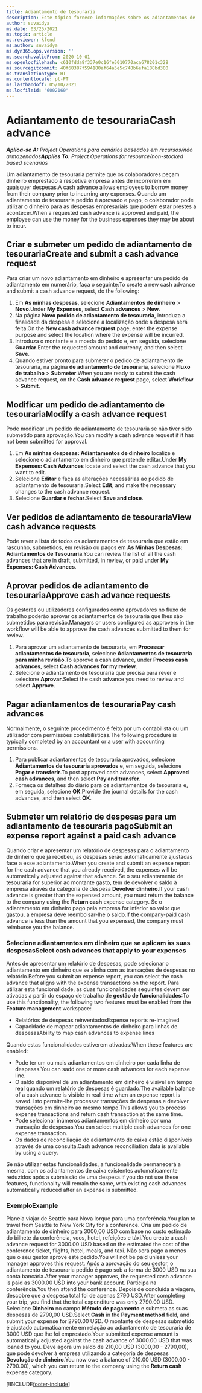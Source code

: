 ```yaml
---
title: Adiantamento de tesouraria
description: Este tópico fornece informações sobre os adiantamentos de tesouraria.
author: suvaidya
ms.date: 03/25/2021
ms.topic: article
ms.reviewer: kfend
ms.author: suvaidya
ms.dyn365.ops.version: ''
ms.search.validFrom: 2020-10-01
ms.openlocfilehash: c610fdda8f337e0c16fe5010770aca678201c328
ms.sourcegitcommit: 40f68387f594180af64a5e5c748b6efa188bd300
ms.translationtype: HT
ms.contentlocale: pt-PT
ms.lasthandoff: 05/10/2021
ms.locfileid: "6002160"
---
```

# <a name="cash-advance"></a><span data-ttu-id="7ec65-103">Adiantamento de tesouraria</span><span class="sxs-lookup"><span data-stu-id="7ec65-103">Cash advance</span></span>

<span data-ttu-id="7ec65-104">_**Aplica-se A:** Project Operations para cenários baseados em recursos/não armazenados_</span><span class="sxs-lookup"><span data-stu-id="7ec65-104">_**Applies To:** Project Operations for resource/non-stocked based scenarios_</span></span>

<span data-ttu-id="7ec65-105">Um adiantamento de tesouraria permite que os colaboradores peçam dinheiro emprestado à respetiva empresa antes de incorrerem em quaisquer despesas.</span><span class="sxs-lookup"><span data-stu-id="7ec65-105">A cash advance allows employees to borrow money from their company prior to incurring any expenses.</span></span> <span data-ttu-id="7ec65-106">Quando um adiantamento de tesouraria pedido é aprovado e pago, o colaborador pode utilizar o dinheiro para as despesas empresariais que podem estar prestes a acontecer.</span><span class="sxs-lookup"><span data-stu-id="7ec65-106">When a requested cash advance is approved and paid, the employee can use the money for the business expenses they may be about to incur.</span></span> 

## <a name="create-and-submit-a-cash-advance-request"></a><span data-ttu-id="7ec65-107">Criar e submeter um pedido de adiantamento de tesouraria</span><span class="sxs-lookup"><span data-stu-id="7ec65-107">Create and submit a cash advance request</span></span>
<span data-ttu-id="7ec65-108">Para criar um novo adiantamento em dinheiro e apresentar um pedido de adiantamento em numerário, faça o seguinte:</span><span class="sxs-lookup"><span data-stu-id="7ec65-108">To create a new cash advance and submit a cash advance request, do the following:</span></span> 

1. <span data-ttu-id="7ec65-109">Em **As minhas despesas**, selecione **Adiantamentos de dinheiro** > **Novo**.</span><span class="sxs-lookup"><span data-stu-id="7ec65-109">Under **My Expenses**, select **Cash advances** > **New**.</span></span> 
2. <span data-ttu-id="7ec65-110">Na página **Novo pedido de adiantamento de tesouraria**, introduza a finalidade da despesa e selecione a localização onde a despesa será feita.</span><span class="sxs-lookup"><span data-stu-id="7ec65-110">On the **New cash advance request** page, enter the expense purpose and select the location where the expense will be incurred.</span></span>
3. <span data-ttu-id="7ec65-111">Introduza o montante e a moeda do pedido e, em seguida, selecione **Guardar**.</span><span class="sxs-lookup"><span data-stu-id="7ec65-111">Enter the requested amount and currency, and then select **Save**.</span></span> 
4. <span data-ttu-id="7ec65-112">Quando estiver pronto para submeter o pedido de adiantamento de tesouraria, na página **de adiantamento de tesouraria**, selecione **Fluxo de trabalho** > **Submeter**.</span><span class="sxs-lookup"><span data-stu-id="7ec65-112">When you are ready to submit the cash advance request, on the **Cash advance request** page, select **Workflow** > **Submit**.</span></span>

## <a name="modify-a-cash-advance-request"></a><span data-ttu-id="7ec65-113">Modificar um pedido de adiantamento de tesouraria</span><span class="sxs-lookup"><span data-stu-id="7ec65-113">Modify a cash advance request</span></span>

<span data-ttu-id="7ec65-114">Pode modificar um pedido de adiantamento de tesouraria se não tiver sido submetido para aprovação.</span><span class="sxs-lookup"><span data-stu-id="7ec65-114">You can modify a cash advance request if it has not been submitted for approval.</span></span>

1. <span data-ttu-id="7ec65-115">Em **As minhas despesas: Adiantamentos de dinheiro** localize e selecione o adiantamento em dinheiro que pretende editar.</span><span class="sxs-lookup"><span data-stu-id="7ec65-115">Under **My Expenses: Cash Advances** locate and select the cash advance that you want to edit.</span></span>
2. <span data-ttu-id="7ec65-116">Selecione **Editar** e faça as alterações necessárias ao pedido de adiantamento de tesouraria.</span><span class="sxs-lookup"><span data-stu-id="7ec65-116">Select **Edit**, and make the necessary changes to the cash advance request.</span></span> 
3. <span data-ttu-id="7ec65-117">Selecione **Guardar e fechar**.</span><span class="sxs-lookup"><span data-stu-id="7ec65-117">Select **Save and close**.</span></span>


## <a name="view-cash-advance-requests"></a><span data-ttu-id="7ec65-118">Ver pedidos de adiantamento de tesouraria</span><span class="sxs-lookup"><span data-stu-id="7ec65-118">View cash advance requests</span></span>
<span data-ttu-id="7ec65-119">Pode rever a lista de todos os adiantamentos de tesouraria que estão em rascunho, submetidos, em revisão ou pagos em **As Minhas Despesas: Adiantamentos de Tesouraria**.</span><span class="sxs-lookup"><span data-stu-id="7ec65-119">You can review the list of all the cash advances that are in draft, submitted, in review, or paid under **My Expenses: Cash Advances**.</span></span> 

## <a name="approve-cash-advance-requests"></a><span data-ttu-id="7ec65-120">Aprovar pedidos de adiantamento de tesouraria</span><span class="sxs-lookup"><span data-stu-id="7ec65-120">Approve cash advance requests</span></span>

<span data-ttu-id="7ec65-121">Os gestores ou utilizadores configurados como aprovadores no fluxo de trabalho poderão aprovar os adiantamentos de tesouraria que lhes são submetidos para revisão.</span><span class="sxs-lookup"><span data-stu-id="7ec65-121">Managers or users configured as approvers in the workflow will be able to approve the cash advances submitted to them for review.</span></span> 

1. <span data-ttu-id="7ec65-122">Para aprovar um adiantamento de tesouraria, em **Processar adiantamentos de tesouraria**, selecione **Adiantamentos de tesouraria para minha revisão**.</span><span class="sxs-lookup"><span data-stu-id="7ec65-122">To approve a cash advance, under **Process cash advances**, select **Cash advances for my review**.</span></span>
2. <span data-ttu-id="7ec65-123">Selecione o adiantamento de tesouraria que precisa para rever e selecione **Aprovar**.</span><span class="sxs-lookup"><span data-stu-id="7ec65-123">Select the cash advance you need to review and select **Approve**.</span></span>  

## <a name="pay-cash-advances"></a><span data-ttu-id="7ec65-124">Pagar adiantamentos de tesouraria</span><span class="sxs-lookup"><span data-stu-id="7ec65-124">Pay cash advances</span></span> 
<span data-ttu-id="7ec65-125">Normalmente, o seguinte procedimento é feito por um contabilista ou um utilizador com permissões contabilísticas.</span><span class="sxs-lookup"><span data-stu-id="7ec65-125">The following procedure is typically completed by an accountant or a user with accounting permissions.</span></span>

1. <span data-ttu-id="7ec65-126">Para publicar adiantamentos de tesouraria aprovados, selecione **Adiantamentos de tesouraria aprovados** e, em seguida, selecione **Pagar e transferir**.</span><span class="sxs-lookup"><span data-stu-id="7ec65-126">To post approved cash advances, select **Approved cash advances**, and then select **Pay and transfer**.</span></span>  
2. <span data-ttu-id="7ec65-127">Forneça os detalhes do diário para os adiantamentos de tesouraria e, em seguida, selecione **OK**.</span><span class="sxs-lookup"><span data-stu-id="7ec65-127">Provide the journal details for the cash advances, and then select **OK**.</span></span> 

## <a name="submit-an-expense-report-against-a-paid-cash-advance"></a><span data-ttu-id="7ec65-128">Submeter um relatório de despesas para um adiantamento de tesouraria pago</span><span class="sxs-lookup"><span data-stu-id="7ec65-128">Submit an expense report against a paid cash advance</span></span> 

<span data-ttu-id="7ec65-129">Quando criar e apresentar um relatório de despesas para o adiantamento de dinheiro que já recebeu, as despesas serão automaticamente ajustadas face a esse adiantamento.</span><span class="sxs-lookup"><span data-stu-id="7ec65-129">When you create and submit an expense report for the cash advance that you already received, the expenses will be automatically adjusted against that advance.</span></span> <span data-ttu-id="7ec65-130">Se o seu adiantamento de tesouraria for superior ao montante gasto, tem de devolver o saldo à empresa através da categoria de despesa **Devolver dinheiro**.</span><span class="sxs-lookup"><span data-stu-id="7ec65-130">If your cash advance is greater than the expensed amount, you must return the balance to the company using the **Return cash** expense category.</span></span> <span data-ttu-id="7ec65-131">Se o adiantamento em dinheiro pago pela empresa for inferior ao valor que gastou, a empresa deve reembolsar-lhe o saldo.</span><span class="sxs-lookup"><span data-stu-id="7ec65-131">If the company-paid cash advance is less than the amount that you expensed, the company must reimburse you the balance.</span></span> 

### <a name="select-cash-advances-that-apply-to-your-expenses"></a><span data-ttu-id="7ec65-132">Selecione adiantamentos em dinheiro que se aplicam às suas despesas</span><span class="sxs-lookup"><span data-stu-id="7ec65-132">Select cash advances that apply to your expenses</span></span>
<span data-ttu-id="7ec65-133">Antes de apresentar um relatório de despesas, pode selecionar o adiantamento em dinheiro que se alinha com as transações de despesas no relatório.</span><span class="sxs-lookup"><span data-stu-id="7ec65-133">Before you submit an expense report, you can select the cash advance that aligns with the expense transactions on the report.</span></span> <span data-ttu-id="7ec65-134">Para utilizar esta funcionalidade, as duas funcionalidades seguintes devem ser ativadas a partir do espaço de trabalho de **gestão de funcionalidades**:</span><span class="sxs-lookup"><span data-stu-id="7ec65-134">To use this functionality, the following two features must be enabled from the **Feature management** workspace:</span></span>

  - <span data-ttu-id="7ec65-135">Relatórios de despesas reinventados</span><span class="sxs-lookup"><span data-stu-id="7ec65-135">Expense reports re-imagined</span></span>
  - <span data-ttu-id="7ec65-136">Capacidade de mapear adiantamentos de dinheiro para linhas de despesas</span><span class="sxs-lookup"><span data-stu-id="7ec65-136">Ability to map cash advances to expense lines</span></span>
 
 <span data-ttu-id="7ec65-137">Quando estas funcionalidades estiverem ativadas:</span><span class="sxs-lookup"><span data-stu-id="7ec65-137">When these features are enabled:</span></span>
 
  - <span data-ttu-id="7ec65-138">Pode ter um ou mais adiantamentos em dinheiro por cada linha de despesas.</span><span class="sxs-lookup"><span data-stu-id="7ec65-138">You can sadd one or more cash advances for each expense line.</span></span>
  - <span data-ttu-id="7ec65-139">O saldo disponível de um adiantamento em dinheiro é visível em tempo real quando um relatório de despesas é guardado.</span><span class="sxs-lookup"><span data-stu-id="7ec65-139">The available balance of a cash advance is visible in real time when an expense report is saved.</span></span> <span data-ttu-id="7ec65-140">Isto permite-lhe processar transações de despesas e devolver transações em dinheiro ao mesmo tempo.</span><span class="sxs-lookup"><span data-stu-id="7ec65-140">This allows you to process expense transactions and return cash transaction at the same time.</span></span>
  - <span data-ttu-id="7ec65-141">Pode selecionar inúmeros adiantamentos em dinheiro por uma transação de despesas.</span><span class="sxs-lookup"><span data-stu-id="7ec65-141">You can select multiple cash advances for one expense transaction.</span></span>
  - <span data-ttu-id="7ec65-142">Os dados de reconciliação do adiantamento de caixa estão disponíveis através de uma consulta.</span><span class="sxs-lookup"><span data-stu-id="7ec65-142">Cash advance reconciliation data is available by using a query.</span></span> 
 
<span data-ttu-id="7ec65-143">Se não utilizar estas funcionalidades, a funcionalidade permanecerá a mesma, com os adiantamentos de caixa existentes automaticamente reduzidos após a submissão de uma despesa.</span><span class="sxs-lookup"><span data-stu-id="7ec65-143">If you do not use these features, functionality will remain the same, with existing cash advances automatically reduced after an expense is submitted.</span></span>

### <a name="example"></a><span data-ttu-id="7ec65-144">Exemplo</span><span class="sxs-lookup"><span data-stu-id="7ec65-144">Example</span></span> 
<span data-ttu-id="7ec65-145">Planeia viajar de Seattle para Nova Iorque para uma conferência.</span><span class="sxs-lookup"><span data-stu-id="7ec65-145">You plan to travel from Seattle to New York City for a conference.</span></span> <span data-ttu-id="7ec65-146">Cria um pedido de adiantamento de dinheiro para 3000,00 USD com base no custo estimado do bilhete da conferência, voos, hotel, refeições e táxi.</span><span class="sxs-lookup"><span data-stu-id="7ec65-146">You create a cash advance request for 3000.00 USD based on the estimated the cost of the conference ticket, flights, hotel, meals, and taxi.</span></span> <span data-ttu-id="7ec65-147">Não será pago a menos que o seu gestor aprove este pedido.</span><span class="sxs-lookup"><span data-stu-id="7ec65-147">You will not be paid unless your manager approves this request.</span></span> <span data-ttu-id="7ec65-148">Após a aprovação do seu gestor, o adiantamento de tesouraria pedido é pago sob a forma de 3000 USD na sua conta bancária.</span><span class="sxs-lookup"><span data-stu-id="7ec65-148">After your manager approves, the requested cash advance is paid as 3000.00 USD into your bank account.</span></span> <span data-ttu-id="7ec65-149">Participa na conferência.</span><span class="sxs-lookup"><span data-stu-id="7ec65-149">You then attend the conference.</span></span> <span data-ttu-id="7ec65-150">Depois de concluída a viagem, descobre que a despesa total foi de apenas 2790 USD.</span><span class="sxs-lookup"><span data-stu-id="7ec65-150">After completing your trip, you find that the total expenditure was only 2790.00 USD.</span></span> <span data-ttu-id="7ec65-151">Selecione **Dinheiro** no campo **Método de pagamento** e submeta as suas despesas de 2790,00 USD.</span><span class="sxs-lookup"><span data-stu-id="7ec65-151">Select **Cash** in the **Payment method** field, and submit your expense for 2790.00 USD.</span></span> <span data-ttu-id="7ec65-152">O montante de despesas submetido é ajustado automaticamente em relação ao adiantamento de tesouraria de 3000 USD que lhe foi emprestado.</span><span class="sxs-lookup"><span data-stu-id="7ec65-152">Your submitted expense amount is automatically adjusted against the cash advance of 3000.00 USD that was loaned to you.</span></span> <span data-ttu-id="7ec65-153">Deve agora um saldo de 210,00 USD (3000,00 - 2790,00), que pode devolver à empresa utilizando a categoria de despesas **Devolução de dinheiro**.</span><span class="sxs-lookup"><span data-stu-id="7ec65-153">You now owe a balance of 210.00 USD (3000.00 - 2790.00), which you can return to the company using the **Return cash** expense category.</span></span>



[!INCLUDE[footer-include](../includes/footer-banner.md)]
